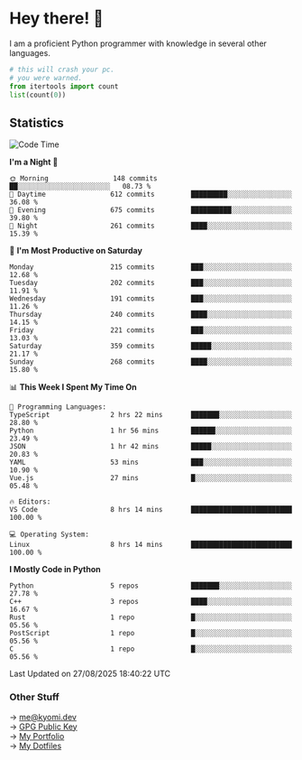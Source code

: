 # Hey there! 👋

I am a proficient Python programmer with knowledge in several other languages.

```py
# this will crash your pc.
# you were warned.
from itertools import count
list(count(0))
```

## Statistics
<!--START_SECTION:waka-->
![Code Time](http://img.shields.io/badge/Code%20Time-1%2C913%20hrs%2030%20mins-blue)

**I'm a Night 🦉** 

```text
🌞 Morning                148 commits         ██░░░░░░░░░░░░░░░░░░░░░░░   08.73 % 
🌆 Daytime                612 commits         █████████░░░░░░░░░░░░░░░░   36.08 % 
🌃 Evening                675 commits         ██████████░░░░░░░░░░░░░░░   39.80 % 
🌙 Night                  261 commits         ████░░░░░░░░░░░░░░░░░░░░░   15.39 % 
```
📅 **I'm Most Productive on Saturday** 

```text
Monday                   215 commits         ███░░░░░░░░░░░░░░░░░░░░░░   12.68 % 
Tuesday                  202 commits         ███░░░░░░░░░░░░░░░░░░░░░░   11.91 % 
Wednesday                191 commits         ███░░░░░░░░░░░░░░░░░░░░░░   11.26 % 
Thursday                 240 commits         ████░░░░░░░░░░░░░░░░░░░░░   14.15 % 
Friday                   221 commits         ███░░░░░░░░░░░░░░░░░░░░░░   13.03 % 
Saturday                 359 commits         █████░░░░░░░░░░░░░░░░░░░░   21.17 % 
Sunday                   268 commits         ████░░░░░░░░░░░░░░░░░░░░░   15.80 % 
```


📊 **This Week I Spent My Time On** 

```text
💬 Programming Languages: 
TypeScript               2 hrs 22 mins       ███████░░░░░░░░░░░░░░░░░░   28.80 % 
Python                   1 hr 56 mins        ██████░░░░░░░░░░░░░░░░░░░   23.49 % 
JSON                     1 hr 42 mins        █████░░░░░░░░░░░░░░░░░░░░   20.83 % 
YAML                     53 mins             ███░░░░░░░░░░░░░░░░░░░░░░   10.90 % 
Vue.js                   27 mins             █░░░░░░░░░░░░░░░░░░░░░░░░   05.48 % 

🔥 Editors: 
VS Code                  8 hrs 14 mins       █████████████████████████   100.00 % 

💻 Operating System: 
Linux                    8 hrs 14 mins       █████████████████████████   100.00 % 
```

**I Mostly Code in Python** 

```text
Python                   5 repos             ███████░░░░░░░░░░░░░░░░░░   27.78 % 
C++                      3 repos             ████░░░░░░░░░░░░░░░░░░░░░   16.67 % 
Rust                     1 repo              █░░░░░░░░░░░░░░░░░░░░░░░░   05.56 % 
PostScript               1 repo              █░░░░░░░░░░░░░░░░░░░░░░░░   05.56 % 
C                        1 repo              █░░░░░░░░░░░░░░░░░░░░░░░░   05.56 % 
```




 Last Updated on 27/08/2025 18:40:22 UTC
<!--END_SECTION:waka-->

### Other Stuff

→ [me@kyomi.dev](mailto:me@kyomi.dev)\
→ [GPG Public Key](https://github.com/bitterteriyaki.gpg)\
→ [My Portfolio](https://kyomi.dev)\
→ [My Dotfiles](https://github.com/bitterteriyaki/dotfiles)
